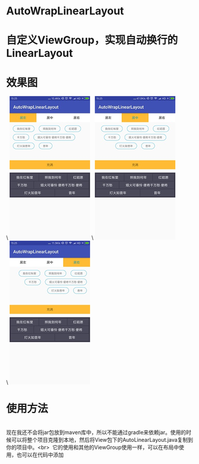 # AutoWrapLinearLayout
# 自定义ViewGroup，实现自动换行的LinearLayout
# 效果图
\ ![居左](/design/left.jpg)
\ ![居中](/design/center.jpg)  
\ ![居右](/design/right.jpg)


# 使用方法
<br>现在我还不会将jar包放到maven库中，所以不能通过gradle来依赖jar。使用的时候可以将整个项目克隆到本地，然后将View包下的AutoLinearLayout.java复制到你的项目中。\<br>
   它的使用和其他的ViewGroup使用一样，可以在布局中使用，也可以在代码中添加

